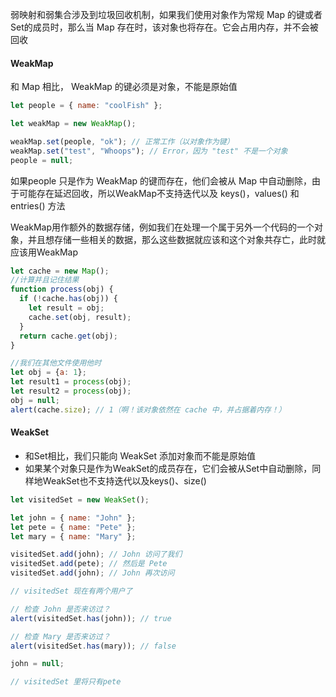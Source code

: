 弱映射和弱集合涉及到垃圾回收机制，如果我们使用对象作为常规 Map 的键或者Set的成员时，那么当 Map 存在时，该对象也将存在。它会占用内存，并不会被回收

#### WeakMap

和 Map 相比， WeakMap 的键必须是对象，不能是原始值

```javascript
let people = { name: "coolFish" };

let weakMap = new WeakMap();

weakMap.set(people, "ok"); // 正常工作（以对象作为键）
weakMap.set("test", "Whoops"); // Error，因为 "test" 不是一个对象
people = null;
```

如果people 只是作为 WeakMap 的键而存在，他们会被从 Map 中自动删除，由于可能存在延迟回收，所以WeakMap不支持迭代以及 keys()，values() 和 entries() 方法

WeakMap用作额外的数据存储，例如我们在处理一个属于另外一个代码的一个对象，并且想存储一些相关的数据，那么这些数据就应该和这个对象共存亡，此时就应该用WeakMap

```javascript
let cache = new Map();
//计算并且记住结果
function process(obj) {
  if (!cache.has(obj)) {
    let result = obj;
    cache.set(obj, result);
  }
  return cache.get(obj);
}

//我们在其他文件使用他时
let obj = {a: 1};
let result1 = process(obj);
let result2 = process(obj);
obj = null;
alert(cache.size); // 1（啊！该对象依然在 cache 中，并占据着内存！）
```

#### WeakSet

- 和Set相比，我们只能向 WeakSet 添加对象而不能是原始值
- 如果某个对象只是作为WeakSet的成员存在，它们会被从Set中自动删除，同样地WeakSet也不支持迭代以及keys()、size()

```javascript
let visitedSet = new WeakSet();

let john = { name: "John" };
let pete = { name: "Pete" };
let mary = { name: "Mary" };

visitedSet.add(john); // John 访问了我们
visitedSet.add(pete); // 然后是 Pete
visitedSet.add(john); // John 再次访问

// visitedSet 现在有两个用户了

// 检查 John 是否来访过？
alert(visitedSet.has(john)); // true

// 检查 Mary 是否来访过？
alert(visitedSet.has(mary)); // false

john = null;

// visitedSet 里将只有pete
```
